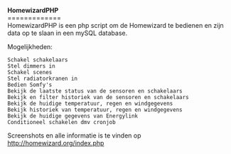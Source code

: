 <b>HomewizardPHP</b><br/>
=============<br/>
HomewizardPHP is een php script om de Homewizard te bedienen en zijn data op te slaan in een mySQL database.

Mogelijkheden:

    Schakel schakelaars
    Stel dimmers in
    Schakel scenes
    Stel radiatorkranen in
    Bedien Somfy's
    Bekijk de laatste status van de sensoren en schakelaars
    Bekijk en filter historiek van de sensoren en schakelaars
    Bekijk de huidige temperatuur, regen en windgegevens
    Bekijk historiek van temperatuur, regen en windgegevens
    Bekijk de huidige gegevens van Energylink
    Conditioneel schakelen dmv cronjob

Screenshots en alle informatie is te vinden op http://homewizard.org/index.php
